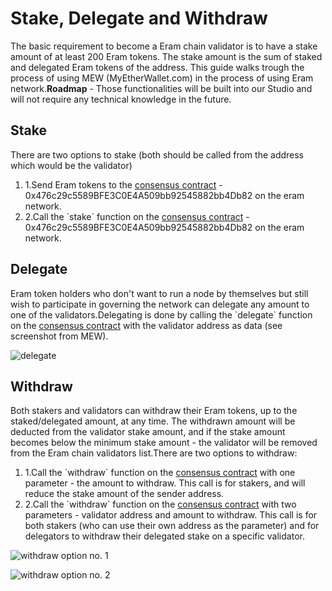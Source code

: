 # Stake, Delegate and Withdraw

The basic requirement to become a Eram chain validator is to have a stake amount of at least 200 Eram tokens. The stake amount is the sum of staked and delegated Eram tokens of the address. This guide walks trough the process of using MEW (MyEtherWallet.com) in the process of using Eram network.**Roadmap** - Those functionalities will be built into our Studio and will not require any technical knowledge in the future.

## Stake <a href="#stake" id="stake"></a>

There are two options to stake (both should be called from the address which would be the validator)

1. 1.Send Eram tokens to the [consensus contract](https://eramscan.com/address/0x476c29c5589BFE3C0E4A509bb92545882bb4Db82) - 0x476c29c5589BFE3C0E4A509bb92545882bb4Db82 on the eram network.
2. 2.Call the \`stake\` function on the [consensus contract](https://eramscan.com/address/0x476c29c5589BFE3C0E4A509bb92545882bb4Db82) - 0x476c29c5589BFE3C0E4A509bb92545882bb4Db82 on the eram network.

## Delegate <a href="#delegate" id="delegate"></a>

Eram token holders who don't want to run a node by themselves but still wish to participate in governing the network can delegate any amount to one of the validators.Delegating is done by calling the \`delegate\` function on the [consensus contract](https://eramscan.com/address/0x476c29c5589BFE3C0E4A509bb92545882bb4Db82) with the validator address as data (see screenshot from MEW).

![delegate](https://3886961007-files.gitbook.io/\~/files/v0/b/gitbook-x-prod.appspot.com/o/spaces%2F-MQROvzQPC4eD8u5AQhv%2Fuploads%2FfW2bi43f3TMgmwzi7wSZ%2Fimage.png?alt=media\&token=f30eb8a1-ff40-4f1e-9f73-89466ea2c83e)

## Withdraw <a href="#withdraw" id="withdraw"></a>

Both stakers and validators can withdraw their Eram tokens, up to the staked/delegated amount, at any time. The withdrawn amount will be deducted from the validator stake amount, and if the stake amount becomes below the minimum stake amount - the validator will be removed from the Eram chain validators list.There are two options to withdraw:

1. 1.Call the \`withdraw\` function on the [consensus contract](https://eramscan.com/address/0x476c29c5589BFE3C0E4A509bb92545882bb4Db82) with one parameter - the amount to withdraw. This call is for stakers, and will reduce the stake amount of the sender address.
2. 2.Call the \`withdraw\` function on the [consensus contract](https://eramscan.com/address/0x476c29c5589BFE3C0E4A509bb92545882bb4Db82) with two parameters - validator address and amount to withdraw. This call is for both stakers (who can use their own address as the parameter) and for delegators to withdraw their delegated stake on a specific validator.

![withdraw option no. 1](https://3886961007-files.gitbook.io/\~/files/v0/b/gitbook-x-prod.appspot.com/o/spaces%2F-MQROvzQPC4eD8u5AQhv%2Fuploads%2FyBpFV4W9N9vgpGyFEr76%2Fimage.png?alt=media\&token=0f715110-4b8d-4a35-81a6-93383d903f42)

![withdraw option no. 2](https://3886961007-files.gitbook.io/\~/files/v0/b/gitbook-x-prod.appspot.com/o/spaces%2F-MQROvzQPC4eD8u5AQhv%2Fuploads%2FTGmteQzEhEXuDVbibfVt%2Fimage.png?alt=media\&token=84a4f2a6-3c5e-41d7-b427-a845db9f82d2)
